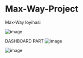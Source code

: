 # Max-Way-Project
Max-Way loyihasi 

![image](https://user-images.githubusercontent.com/91982815/183283899-fead6eb4-d6a9-49f7-887a-db5b53d2476a.png)

DASHBOARD PART
![image](https://user-images.githubusercontent.com/91982815/183283952-63916f2f-d494-4973-821b-78e1e9a07107.png)

![image](https://user-images.githubusercontent.com/91982815/183283967-6d31684c-530c-4b0a-a0e6-bcc7d7eb173e.png)
